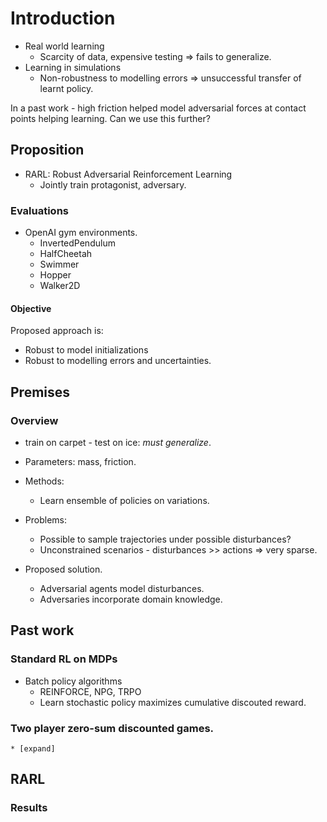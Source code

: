 
# Introduction

* Real world learning
    * Scarcity of data, expensive testing => fails to generalize.
* Learning in simulations
    * Non-robustness to modelling errors => unsuccessful transfer of
      learnt policy.

In a past work - high friction helped model adversarial forces at
contact points helping learning. Can we use this further?

## Proposition

 * RARL: Robust Adversarial Reinforcement Learning
    * Jointly train protagonist, adversary.

### Evaluations

 * OpenAI gym environments.
    * InvertedPendulum
    * HalfCheetah
    * Swimmer
    * Hopper
    * Walker2D

#### Objective

Proposed approach is:

* Robust to model initializations
* Robust to modelling errors and uncertainties.

## Premises

### Overview

* train on carpet - test on ice: *must generalize*.
* Parameters: mass, friction. 
* Methods:
    * Learn ensemble of policies on variations.
* Problems:
    * Possible to sample trajectories under possible disturbances?
    * Unconstrained scenarios - disturbances >> actions => very sparse.

* Proposed solution.
    * Adversarial agents model disturbances.
    * Adversaries incorporate domain knowledge.

## Past work
### Standard RL on MDPs

* Batch policy algorithms 
    * REINFORCE, NPG, TRPO
    * Learn stochastic policy maximizes cumulative discouted reward.

### Two player zero-sum discounted games.
    * [expand]

## RARL


### Results


